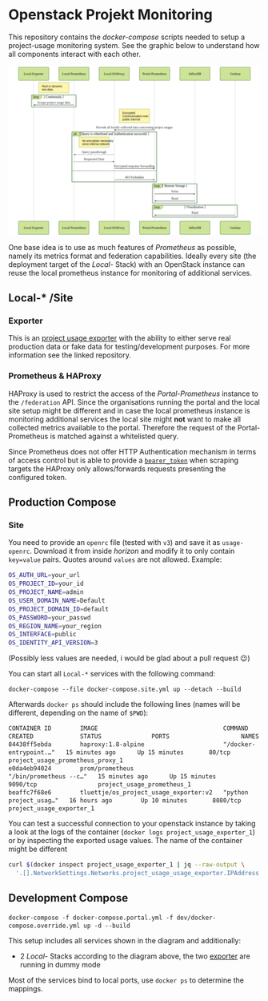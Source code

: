 # Openstack Projekt Monitoring

This repository contains the *docker-compose* scripts needed to setup a project-usage
monitoring system. See the graphic below to understand how all components interact with
each other.

![](overview.png)

One base idea is to use as much features of *Prometheus* as possible, namely its metrics
format and federation capabilities. Ideally every site (the deployment target of the
*Local-* Stack) with an OpenStack instance can reuse the local prometheus instance for
monitoring of additional services.

## Local-* /Site

### Exporter

This is an [project usage exporter](https://github.com/gilbus/OS_project_usage_exporter)
with the ability to either serve real production data or fake data for
testing/development purposes. For more information see the linked repository.

### Prometheus & HAProxy

HAProxy is used to restrict the access of the *Portal-Prometheus* instance to the
`/federation` API. Since the organisations running the portal and the local site setup
might be different and in case the local prometheus instance is monitoring additional
services the local site might **not** want to make all collected metrics available to
the portal. Therefore the request of the Portal-Prometheus is matched against
a whitelisted query.

Since Prometheus does not offer HTTP Authentication mechanism in terms of access control
but is able to provide
a [`bearer_token`](https://prometheus.io/docs/prometheus/latest/configuration/configuration/#<scrape_config>)
when scraping targets the HAProxy only allows/forwards requests presenting the
configured token.

## Production Compose


### Site

You need to provide an `openrc` file (tested with `v3`) and save it as `usage-openrc`.
Download it from inside *horizon* and modify it to only contain `key=value` pairs.
Quotes around `values` are not allowed. Example:

```bash
OS_AUTH_URL=your_url
OS_PROJECT_ID=your_id
OS_PROJECT_NAME=admin
OS_USER_DOMAIN_NAME=Default
OS_PROJECT_DOMAIN_ID=default
OS_PASSWORD=your_passwd
OS_REGION_NAME=your_region
OS_INTERFACE=public
OS_IDENTITY_API_VERSION=3
```
(Possibly less values are needed, i would be glad about a pull request :wink:)

You can start all `Local-*` services with the following command:

```
docker-compose --file docker-compose.site.yml up --detach --build
```

Afterwards `docker ps` should include the following lines (names will be different, depending on the name of `$PWD`):
```
CONTAINER ID        IMAGE                                   COMMAND                  CREATED             STATUS              PORTS                    NAMES
84438ff5ebda        haproxy:1.8-alpine                      "/docker-entrypoint.…"   15 minutes ago      Up 15 minutes       80/tcp                   project_usage_prometheus_proxy_1
e0da4eb94024        prom/prometheus                         "/bin/prometheus --c…"   15 minutes ago      Up 15 minutes       9090/tcp                 project_usage_prometheus_1
beaffc7f68e6        tluettje/os_project_usage_exporter:v2   "python project_usag…"   16 hours ago        Up 10 minutes       8080/tcp                 project_usage_exporter_1

```

You can test a successful connection to your openstack instance by taking a look at the
logs of the container (`docker logs project_usage_exporter_1`) or by inspecting the
exported usage values. The name of the container might be different

```bash
curl $(docker inspect project_usage_exporter_1 | jq --raw-output \
  '.[].NetworkSettings.Networks.project_usage_usage_exporter.IPAddress'):8080
```

## Development Compose

```
docker-compose -f docker-compose.portal.yml -f dev/docker-compose.override.yml up -d --build
```

This setup includes all services shown in the diagram and additionally:
- 2 *Local-* Stacks according to the diagram above, the two
  [exporter](https://github.com/gilbus/OS_project_usage_exporter) are running in dummy
  mode

Most of the services bind to local ports, use `docker ps` to determine the mappings.
